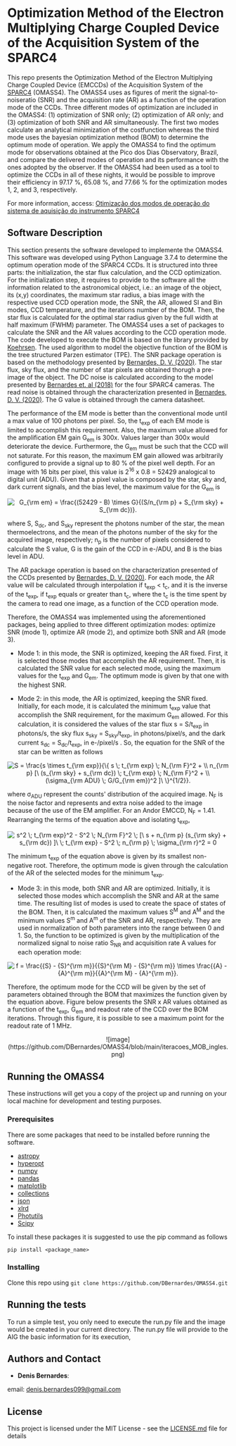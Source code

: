 # Optimization Method of the Electron Multiplying Charge Coupled Device of the Acquisition System of the SPARC4

This repo presents the Optimization Method of the Electron Multiplying Charge Coupled Device (EMCCDs) of the Acquisition System of the [SPARC4](https://www.spiedigitallibrary.org/conference-proceedings-of-spie/8446/844626/Concept-of-SPARC4--a-simultaneous-polarimeter-and-rapid-camera/10.1117/12.924976.full?casa_token=7b-hbhyqIMoAAAAA%3a99lzc7LW-gGeFuEs1N_7ZGdcFS1EiapC3jbzEYyrWT3PDiUP4RXPDEiR9IdfuRvDY7pPetsPx88&SSO=1) (OMASS4). The OMASS4 uses as figures of merit the signal-to-noiseratio (SNR) and the acquisition rate (AR) as a function of the operation mode of the CCDs. Three different modes of optimization are included in the OMASS4:  (1) optimization of SNR only; (2) optimization of AR only; and (3) optimization of both SNR and AR simultaneously. The first two modes calculate an analytical minimization of the costfunction whereas the third mode uses the bayesian optimization method (BOM) to determine the optimum mode of operation. We apply the OMASS4 to find the optimum mode for observations obtained at the Pico dos Dias Observatory, Brazil, and compare the delivered modes of operation and its performance with the ones adopted by the observer. If the OMASS4 had been used as a tool to optimize the CCDs in all of these nights, it would be possible to improve their efficiency in 97.17 %, 65.08 %, and 77.66 % for the optimization modes 1, 2, and 3, respectively.

For more information, access: [Otimização dos modos de operação do sistema de aquisição do instrumento SPARC4](https://repositorio.unifei.edu.br/jspui/handle/123456789/2201)

## Software Description

This section presents the software developed to implemente the OMASS4. This software was developed using Python Language 3.7.4 to determine the optimum operation mode of the SPARC4 CCDs. It is structured into three parts: the initialization, the star flux calculation, and the CCD optimization. For the initialization step, it requires to provide to the software all the information related to the astronomical object, i.e.: an image of the object, its (x,y) coordinates, the maximum star radius, a bias image with the respective used CCD operation mode, the SNR, the AR, allowed SI and Bin modes, CCD temperature, and the iterations number of the BOM. Then, the star flux is calculated for the optimal star radius given by the full width at half maximum (FWHM) parameter. The OMASS4 uses a set of packages to calculate the SNR and the AR values according to the CCD operation mode. The code developed to execute the BOM is based on the library provided by [Koehrsen](https://github.com/WillKoehrsen/hyperparameter-optimization). The used algorithm to model the objective function of the BOM is the tree structured Parzen estimator (TPE). The SNR package operation is based on the methodology presented by [Bernardes, D. V. (2020)](https://repositorio.unifei.edu.br/jspui/handle/123456789/2201). The star flux, sky flux, and the number of star pixels are obtained thorugh a pre-image of the object. The DC noise is calculated according to the model presented by [Bernardes et. al (2018)](https://iopscience.iop.org/article/10.1088/1538-3873/aacb1e/meta?casa_token=QzaY5kK_Yp8AAAAA:Qz_wlI6tq2WMi4sRF-tLvw-S2RwkmkF1_N8i7mReLYSUgim4dqp3yceqyLmlbrgUHt5TTzGYcrnYW_9ttxnfrw) for the four SPARC4 cameras. The read noise is obtained through the characterization presented in [Bernardes, D. V. (2020)](https://repositorio.unifei.edu.br/jspui/handle/123456789/2201). The G value is obtained through the camera datasheet.

The performance of the EM mode is better than the conventional mode until a max value of 100 photons per pixel. So, the t<sub>exp</sub> of each EM mode is limited to accomplish this requirement. Also, the maximum value allowed for the amplification EM gain G<sub>em</sub> is 300x. Values larger than 300x would deteriorate the device. Furthermore, the G<sub>em</sub> must be such that the CCD will not saturate. For this reason, the maximum EM gain allowed was arbitrarily configured to provide a signal up to 80 \% of the pixel well depth. For an image with 16 bits per pixel, this value is 2<sup>16</sup> x 0.8 = 52429 analogical to digital unit (ADU). Given that a pixel value is composed by the star, sky and, dark current signals, and the bias level, the maximum value for the G<sub>em</sub> is

<p align="center">
<img src="https://latex.codecogs.com/svg.latex?G_{\rm&space;em}&space;=&space;\frac{(52429&space;-&space;B)&space;\times&space;G}{(S/n_{\rm&space;p}&space;&plus;&space;S_{\rm&space;sky}&space;&plus;&space;S_{\rm&space;dc})}." title="G_{\rm em} = \frac{(52429 - B) \times G}{(S/n_{\rm p} + S_{\rm sky} + S_{\rm dc})}." />
</p>

where S, S<sub>dc</sub>, and S<sub>sky</sub> represent the photons number of the star, the mean thermoelectrons, and the mean of the photons number of the sky for the acquired image, respectively; n<sub>p</sub> is the number of pixels considered to calculate the S value, G is the gain of the CCD in e-/ADU, and B is the bias level in ADU. 

The AR package operation is based on the characterization presented of the CCDs presented by [Bernardes, D. V. (2020)](https://repositorio.unifei.edu.br/jspui/handle/123456789/2201). For each mode, the AR value will be calculated through interpolation if t<sub>exp</sub> < t<sub>c</sub>, and it is the inverse of the t<sub>exp</sub>, if t<sub>exp</sub> equals or greater than t<sub>c</sub>, where the t<sub>c</sub> is the time spent by the camera to read one image, as a function of the CCD operation mode.

Therefore, the OMASS4 was implemented using the aforementioned packages, being applied to three different optimization modes: optimize SNR (mode 1), optimize AR (mode 2), and optimize both SNR and AR (mode 3). 

* Mode 1: in this mode, the SNR is optimized, keeping the AR fixed. First, it is selected those modes that accomplish the AR requirement. Then, it is calculated the SNR value for each selected mode, using the maximum values for the t<sub>exp</sub> and G<sub>em</sub>. The optimum mode is given by that one with the highest SNR.
    
* Mode 2: in this mode, the AR is optimized, keeping the SNR fixed. Initially, for each mode, it is calculated the minimum t<sub>exp</sub> value that accomplish the SNR requirement, for the maximum G<sub>em</sub> allowed. For this calculation, it is considered the values of the star flux s = S/t<sub>exp</sub> in photons/s, the sky flux s<sub>sky</sub> = S<sub>sky</sub>/t<sub>exp</sub>, in photons/pixel/s, and the dark current s<sub>dc</sub> = S<sub>dc</sub>/t<sub>exp</sub>, in e-/pixel/s . So, the equation for the SNR of the star can be written as follows


<p align="center">
<img src="https://latex.codecogs.com/svg.latex?S&space;=&space;\frac{s&space;\times&space;t_{\rm&space;exp}}{\{&space;s&space;\;&space;t_{\rm&space;exp}&space;\;&space;N_{\rm&space;F}^2&space;&plus;&space;\\&space;n_{\rm&space;p}&space;[\&space;(s_{\rm&space;sky}&space;&plus;&space;s_{\rm&space;dc})&space;\;&space;t_{\rm&space;exp}&space;\;&space;N_{\rm&space;F}^2&space;&plus;&space;\\&space;(\sigma_{\rm&space;ADU}&space;\;&space;G/G_{\rm&space;em})^2&space;]\&space;\}^{1/2}}." title="S = \frac{s \times t_{\rm exp}}{\{ s \; t_{\rm exp} \; N_{\rm F}^2 + \\ n_{\rm p} [\ (s_{\rm sky} + s_{\rm dc}) \; t_{\rm exp} \; N_{\rm F}^2 + \\ (\sigma_{\rm ADU} \; G/G_{\rm em})^2 ]\ \}^{1/2}}." />
</p>
    
    
where &sigma;<sub>ADU</sub> represent the counts' distribution of the acquired image. N<sub>F</sub> is the noise factor and represents and extra noise added to the image because of the use of the EM amplifier. For an Andor EMCCD, N<sub>F</sub> = 1.41. Rearranging the terms of the equation above and isolating t<sub>exp</sub>,
    
<p align="center">
<img src="https://latex.codecogs.com/svg.latex?s^2&space;\;&space;t_{\rm&space;exp}^2&space;-&space;S^2&space;\;&space;N_{\rm&space;F}^2&space;\;&space;[\&space;s&space;&plus;&space;n_{\rm&space;p}&space;(s_{\rm&space;sky}&space;&plus;&space;s_{\rm&space;dc})&space;]\&space;\;&space;t_{\rm&space;exp}&space;-&space;S^2&space;\;&space;n_{\rm&space;p}&space;\;&space;\sigma_{\rm&space;r}^2&space;=&space;0" title="s^2 \; t_{\rm exp}^2 - S^2 \; N_{\rm F}^2 \; [\ s + n_{\rm p} (s_{\rm sky} + s_{\rm dc}) ]\ \; t_{\rm exp} - S^2 \; n_{\rm p} \; \sigma_{\rm r}^2 = 0" />
</p>
    
The minimum t<sub>exp</sub> of the equation above is given by its smallest non-negative root. Therefore, the optimum mode is given through the calculation of the AR of the selected modes for the minimum t<sub>exp</sub>.
    
* Mode 3: in this mode, both SNR and AR are optimized. Initially, it is selected those modes which accomplish the SNR and AR at the same time. The resulting list of modes is used to create the space of states of the BOM. Then, it is calculated the maximum values S<sup>M</sup> and A<sup>M</sup> and the minimum values S<sup>m</sup> and A<sup>m</sup> of the SNR and AR, respectively. They are used in normalization of both parameters into the range between 0 and 1. So, the function to be optimized is given by the multiplication of the normalized signal to noise ratio S<sub>NR</sub> and acquisition rate A values for each operation mode:

<p align="center">
<img src="https://latex.codecogs.com/svg.latex?f&space;=&space;\frac{{S}_{\rm&space;NR}&space;-&space;{S}^{\rm&space;m}}{{S}^{\rm&space;M}&space;-&space;{S}^{\rm&space;m}}&space;\times&space;\frac{{A}&space;-&space;{A}^{\rm&space;m}}{{A}^{\rm&space;M}&space;-&space;{A}^{\rm&space;m}}." title="f = \frac{{S} - {S}^{\rm m}}{{S}^{\rm M} - {S}^{\rm m}} \times \frac{{A} - {A}^{\rm m}}{{A}^{\rm M} - {A}^{\rm m}}." />
</p>

Therefore, the optimum mode for the CCD will be given by the set of parameters obtained through the BOM that maximizes the function given by the equation above. Figure below presents the SNR x AR values obtained as a function of the t<sub>exp</sub>, G<sub>em</sub> and readout rate of the CCD over the BOM iterations. Through this figure, it is possible to see a maximum point for the readout rate of 1 MHz.

<p align="center">
![image](https://github.com/DBernardes/OMASS4/blob/main/iteracoes_MOB_ingles.png)
</p>

## Running the OMASS4

These instructions will get you a copy of the project up and running on your local machine for development and testing purposes. 

### Prerequisites
There are some packages that need to be installed before running the software.

* [astropy](https://www.astropy.org/)
* [hyperopt](https://github.com/WillKoehrsen/hyperparameter-optimization)
* [numpy](https://numpy.org/)
* [pandas](https://pandas.pydata.org/)
* [matplotlib](https://matplotlib.org/)
* [collections](https://docs.python.org/3/library/collections.html)
* [json](https://www.w3schools.com/python/python_json.asp)
* [xlrd](https://xlrd.readthedocs.io/en/latest/)
* [Photutils](https://photutils.readthedocs.io/en/stable/)
* [Scipy](https://www.scipy.org/)

To install these packages it is suggested to use the pip command as follows
```
pip install <package_name>
```

### Installing
Clone this repo using ``` git clone https://github.com/DBernardes/OMASS4.git ```

## Running the tests

To run a simple test, you only need to execute the run.py file and the image would be created in your current directory. The run.py file will provide to the AIG the basic information for its execution,
## Authors and Contact

* **Denis Bernardes**: 

email: denis.bernardes099@gmail.com 

## License

This project is licensed under the MIT License - see the [LICENSE.md](LICENSE.md) file for details


